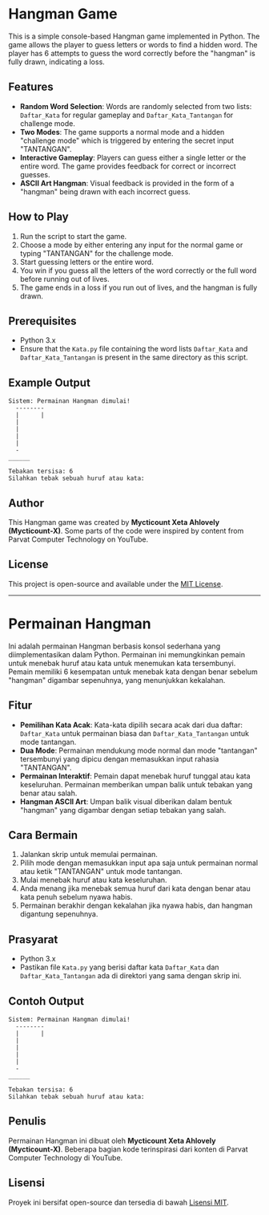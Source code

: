 # Hangman Game

This is a simple console-based Hangman game implemented in Python. The game allows the player to guess letters or words to find a hidden word. The player has 6 attempts to guess the word correctly before the "hangman" is fully drawn, indicating a loss.

## Features

- **Random Word Selection**: Words are randomly selected from two lists: `Daftar_Kata` for regular gameplay and `Daftar_Kata_Tantangan` for challenge mode.
- **Two Modes**: The game supports a normal mode and a hidden "challenge mode" which is triggered by entering the secret input "TANTANGAN".
- **Interactive Gameplay**: Players can guess either a single letter or the entire word. The game provides feedback for correct or incorrect guesses.
- **ASCII Art Hangman**: Visual feedback is provided in the form of a "hangman" being drawn with each incorrect guess.

## How to Play

1. Run the script to start the game.
2. Choose a mode by either entering any input for the normal game or typing "TANTANGAN" for the challenge mode.
3. Start guessing letters or the entire word.
4. You win if you guess all the letters of the word correctly or the full word before running out of lives.
5. The game ends in a loss if you run out of lives, and the hangman is fully drawn.

## Prerequisites

- Python 3.x
- Ensure that the `Kata.py` file containing the word lists `Daftar_Kata` and `Daftar_Kata_Tantangan` is present in the same directory as this script.

## Example Output

```plaintext
Sistem: Permainan Hangman dimulai!
  --------
  |      |
  |      
  |    
  |      
  |     
  -
______

Tebakan tersisa: 6
Silahkan tebak sebuah huruf atau kata: 
```

## Author

This Hangman game was created by **Mycticount Xeta Ahlovely (Mycticount-X)**. Some parts of the code were inspired by content from Parvat Computer Technology on YouTube.

## License

This project is open-source and available under the [MIT License](LICENSE).

---

# Permainan Hangman

Ini adalah permainan Hangman berbasis konsol sederhana yang diimplementasikan dalam Python. Permainan ini memungkinkan pemain untuk menebak huruf atau kata untuk menemukan kata tersembunyi. Pemain memiliki 6 kesempatan untuk menebak kata dengan benar sebelum "hangman" digambar sepenuhnya, yang menunjukkan kekalahan.

## Fitur

- **Pemilihan Kata Acak**: Kata-kata dipilih secara acak dari dua daftar: `Daftar_Kata` untuk permainan biasa dan `Daftar_Kata_Tantangan` untuk mode tantangan.
- **Dua Mode**: Permainan mendukung mode normal dan mode "tantangan" tersembunyi yang dipicu dengan memasukkan input rahasia "TANTANGAN".
- **Permainan Interaktif**: Pemain dapat menebak huruf tunggal atau kata keseluruhan. Permainan memberikan umpan balik untuk tebakan yang benar atau salah.
- **Hangman ASCII Art**: Umpan balik visual diberikan dalam bentuk "hangman" yang digambar dengan setiap tebakan yang salah.

## Cara Bermain

1. Jalankan skrip untuk memulai permainan.
2. Pilih mode dengan memasukkan input apa saja untuk permainan normal atau ketik "TANTANGAN" untuk mode tantangan.
3. Mulai menebak huruf atau kata keseluruhan.
4. Anda menang jika menebak semua huruf dari kata dengan benar atau kata penuh sebelum nyawa habis.
5. Permainan berakhir dengan kekalahan jika nyawa habis, dan hangman digantung sepenuhnya.

## Prasyarat

- Python 3.x
- Pastikan file `Kata.py` yang berisi daftar kata `Daftar_Kata` dan `Daftar_Kata_Tantangan` ada di direktori yang sama dengan skrip ini.

## Contoh Output

```plaintext
Sistem: Permainan Hangman dimulai!
  --------
  |      |
  |      
  |    
  |      
  |     
  -
______

Tebakan tersisa: 6
Silahkan tebak sebuah huruf atau kata: 
```

## Penulis

Permainan Hangman ini dibuat oleh **Mycticount Xeta Ahlovely (Mycticount-X)**. Beberapa bagian kode terinspirasi dari konten di Parvat Computer Technology di YouTube.

## Lisensi

Proyek ini bersifat open-source dan tersedia di bawah [Lisensi MIT](LICENSE).
